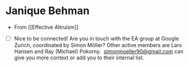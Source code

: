 # Janique Behman
- From [[Effective Altruism]]
- [ ] Nice to be connected! Are you in touch with the EA group at Google Zurich, coordinated by Simon Möller? Other active members are Lars Hansen and Ray (Michael) Pokorny. 
[simonmoeller90@gmail.com](mailto:simonmoeller90@gmail.com) can give you more context or add you to their internal list.
